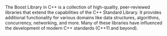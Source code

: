The Boost Library in C++ is a collection of high-quality, peer-reviewed libraries that extend the capabilities of the C++ Standard Library. It provides additional functionality for various domains like data structures, algorithms, concurrency, networking, and more. Many of these libraries have influenced the development of modern C++ standards (C++11 and beyond).
